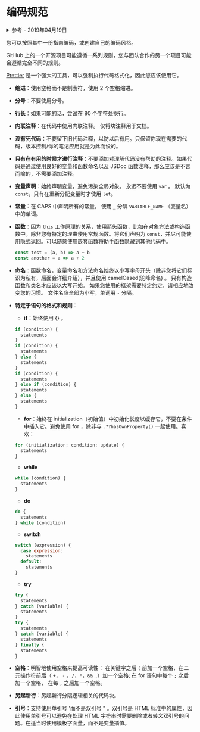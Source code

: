 # 编码规范

<details>
<summary>参考 - 2019年04月19日</summary>

- [JavaScript 编码风格指南 – JavaScript 完全手册（2018 版）](https://www.css88.com/archives/9992)
- [clean-code-javascript](https://github.com/ryanmcdermott/clean-code-javascript)
- [The Google JavaScript Style Guide](https://google.github.io/styleguide/jsguide.html)
- [The AirBnb JavaScript Style Guide](https://github.com/airbnb/javascript) [[中文]](https://www.css88.com/archives/8345)
- [standard](https://github.com/standard/standard)
- [前端代码质量管理（一）](https://juejin.im/post/5cb5c3445188256c83279255)

</details>

您可以按照其中一份指南编码，或创建自己的编码风格。

GitHub 上的一个开源项目可能遵循一系列规则，您与团队合作的另一个项目可能会遵循完全不同的规则。

[Prettier](https://flaviocopes.com/prettier/) 是一个强大的工具，可以强制执行代码格式化，因此您应该使用它。

- **缩进**：使用空格而不是制表符，使用 2 个空格缩进。
- **分号**：不要使用分号。
- **行长**：如果可能的话，尝试在 80 个字符处换行。
- **内联注释**：在代码中使用内联注释。 仅将块注释用于文档。
- **没有死代码**：不要留下旧代码注释，以防以后有用。只保留你现在需要的代码，版本控制/你的笔记应用就是为此而设的。
- **只有在有用的时候才进行注释**：不要添加对理解代码没有帮助的注释。如果代码是通过使用良好的变量和函数命名以及 JSDoc 函数注释，那么应该是不言而喻的，不需要添加注释。
- **变量声明**：始终声明变量，避免污染全局对象。 永远不要使用 `var` 。 默认为 `const`，只有在重新分配变量时才使用 `let`。
- **常量**：在 CAPS 中声明所有的常量。 使用 `_` 分隔 `VARIABLE_NAME` （变量名）中的单词。
- **函数**：因为 `this` 工作原理的关系，使用箭头函数，比如在对象方法或构造函数中。除非您有特定的理由使用常规函数。将它们声明为 `const`，并尽可能使用隐式返回。可以随意使用嵌套函数将助手函数隐藏到其他代码中。
  ```js
  const test = (a, b) => a + b
  const another = a => a + 2
  ```
- **命名**：函数命名，变量命名和方法命名始终以小写字母开头（除非您将它们标识为私有，后面会详细介绍），并且使用 camelCased(驼峰命名) 。 只有构造函数和类名才应该以大写开始。 如果您使用的框架需要特定约定，请相应地改变您的习惯。 文件名应全部为小写，单词用 `-` 分隔。
- **特定于语句的格式和规则**：

  - **if**：始终使用 {} 。

  ```js
  if (condition) {
    statements
  }
  if (condition) {
    statements
  } else {
    statements
  }
  if (condition) {
    statements
  } else if (condition) {
    statements
  } else {
    statements
  }
  ```

  - **for**：始终在 initialization（初始值）中初始化长度以缓存它，不要在条件中插入它。避免使用 for ，除非与 `.??hasOwnProperty()` 一起使用。喜欢：

  ```js
  for (initialization; condition; update) {
    statements
  }
  ```

  - **while**

  ```js
  while (condition) {
    statements
  }
  ```

  - **do**

  ```js
  do {
    statements
  } while (condition)
  ```

  - **switch**

  ```js
  switch (expression) {
    case expression:
      statements
    default:
      statements
  }
  ```

  - **try**

  ```js
  try {
    statements
  } catch (variable) {
    statements
  }
  try {
    statements
  } catch (variable) {
    statements
  } finally {
    statements
  }
  ```

- **空格**：明智地使用空格来提高可读性：
  在关键字之后 `(` 前加一个空格，在二元操作符前后（ `+`， `-` ，`/`，`*`，`&&` ..）加一个空格; 在 for 语句中每个 `;` 之后加一个空格， 在每 `,` 之后加一个空格。
- **另起新行**：另起新行分隔逻辑相关的代码块。
- **引号**：支持使用单引号 '而不是双引号 " 。双引号是 HTML 标准中的属性，因此使用单引号可以避免在处理 HTML 字符串时需要删除或者转义双引号的问题。在适当时使用模板字面量，而不是变量插值。
